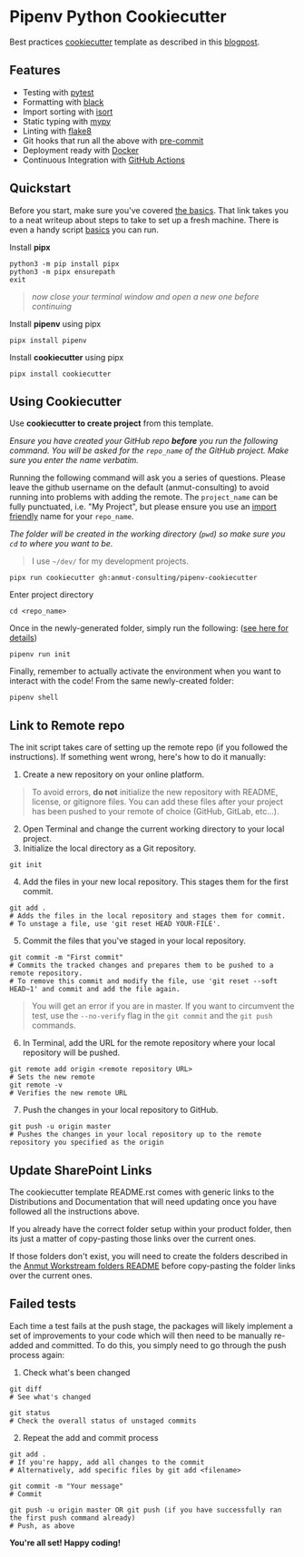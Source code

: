 # Pipenv Python Cookiecutter

Best practices [cookiecutter](https://github.com/audreyr/cookiecutter) template as described in this [blogpost](https://sourcery.ai/blog/python-best-practices/).

## Features
- Testing with [pytest](https://docs.pytest.org/en/latest/)
- Formatting with [black](https://github.com/psf/black)
- Import sorting with [isort](https://github.com/timothycrosley/isort)
- Static typing with [mypy](http://mypy-lang.org/)
- Linting with [flake8](http://flake8.pycqa.org/en/latest/)
- Git hooks that run all the above with [pre-commit](https://pre-commit.com/)
- Deployment ready with [Docker](https://docker.com/)
- Continuous Integration with [GitHub Actions](https://github.com/features/actions)

## Quickstart
Before you start, make sure you've covered [the basics](./the_basics.md).  That link takes you to a neat writeup about steps to take to set up a fresh machine.  There is even a handy script [basics](./basics.sh) you can run.

Install **pipx**
```
python3 -m pip install pipx
python3 -m pipx ensurepath
exit
```
> *now close your terminal window and open a new one before continuing*

Install **pipenv** using pipx
```
pipx install pipenv
```
Install **cookiecutter** using pipx
```
pipx install cookiecutter
```

## Using Cookiecutter
Use **cookiecutter to create project** from this template.  

*Ensure you have created your GitHub repo **before** you run the following command.  You will be asked for the `repo_name` of the GitHub project.  Make sure you enter the name verbatim.*

Running the following command will ask you a series of questions.  Please leave the github username on the default (anmut-consulting) to avoid running into problems with adding the remote.  The `project_name` can be fully punctuated, i.e. "My Project", but please ensure you use an [import friendly](https://www.python.org/dev/peps/pep-0008/#id40) name for your `repo_name`.

*The folder will be created in the working directory (`pwd`) so make sure you `cd` to where you want to be.*
> I use `~/dev/` for my development projects.
```
pipx run cookiecutter gh:anmut-consulting/pipenv-cookiecutter
```

Enter project directory
```
cd <repo_name>
```

Once in the newly-generated folder, simply run the following: ([see here for details](./{{cookiecutter.repo_name}}/scripts/init.sh))
```
pipenv run init
```
Finally, remember to actually activate the environment when you want to interact with the code! From the same newly-created folder:
```
pipenv shell
```

## Link to Remote repo
The init script takes care of setting up the remote repo (if you followed the instructions).
If something went wrong, here's how to do it manually:

1.  Create a new repository on your online platform.
> To avoid errors, **do not** initialize the new repository with README, license, or gitignore files. You can add these files after your project has been pushed to your remote of choice (GitHub, GitLab, etc...).
2.  Open Terminal and change the current working directory to your local project.
3.  Initialize the local directory as a Git repository.
```
git init
```
4.  Add the files in your new local repository. This stages them for the first commit.
```
git add .
# Adds the files in the local repository and stages them for commit. 
# To unstage a file, use 'git reset HEAD YOUR-FILE'.
```
5.  Commit the files that you've staged in your local repository.
```
git commit -m "First commit"
# Commits the tracked changes and prepares them to be pushed to a remote repository. 
# To remove this commit and modify the file, use 'git reset --soft HEAD~1' and commit and add the file again.
```
> You will get an error if you are in master.  If you want to circumvent the test, use the `--no-verify` flag in the `git commit` and the `git push` commands.
6.  In Terminal, add the URL for the remote repository where your local repository will be pushed.
```
git remote add origin <remote repository URL>
# Sets the new remote
git remote -v
# Verifies the new remote URL
```
7.  Push the changes in your local repository to GitHub.
```
git push -u origin master
# Pushes the changes in your local repository up to the remote repository you specified as the origin
```

## Update SharePoint Links
The cookiecutter template README.rst comes with generic links to the Distributions and Documentation that will need updating once you have followed all the instructions above.

If you already have the correct folder setup within your product folder, then its just a matter of copy-pasting those links over the current ones.

If those folders don't exist, you will need to create the folders described in the [Anmut Workstream folders README](https://anmut.sharepoint.com/:w:/g/EYBW8XH-_79OqGboZSckSDIBcwOgb84VRC1MaSz3nsy35Q?e=jTmHg1) before copy-pasting the folder links over the current ones.

## Failed tests
Each time a test fails at the push stage, the packages will likely implement a set of improvements to your code which will then need to be manually re-added and committed. 
To do this, you simply need to go through the push process again:
1. Check what's been changed
```
git diff
# See what's changed

git status
# Check the overall status of unstaged commits
```
2. Repeat the add and commit process
```
git add .
# If you're happy, add all changes to the commit
# Alternatively, add specific files by git add <filename>

git commit -m "Your message"
# Commit

git push -u origin master OR git push (if you have successfully ran the first push command already)
# Push, as above
```

**You're all set! Happy coding!**
